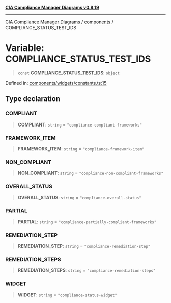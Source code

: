 [**CIA Compliance Manager Diagrams v0.8.19**](../../README.md)

***

[CIA Compliance Manager Diagrams](../../modules.md) / [components](../README.md) / COMPLIANCE\_STATUS\_TEST\_IDS

# Variable: COMPLIANCE\_STATUS\_TEST\_IDS

> `const` **COMPLIANCE\_STATUS\_TEST\_IDS**: `object`

Defined in: [components/widgets/constants.ts:15](https://github.com/Hack23/cia-compliance-manager/blob/8a17389ebf0d2a027875b835eec814811b99abcc/src/components/widgets/constants.ts#L15)

## Type declaration

### COMPLIANT

> **COMPLIANT**: `string` = `"compliance-compliant-frameworks"`

### FRAMEWORK\_ITEM

> **FRAMEWORK\_ITEM**: `string` = `"compliance-framework-item"`

### NON\_COMPLIANT

> **NON\_COMPLIANT**: `string` = `"compliance-non-compliant-frameworks"`

### OVERALL\_STATUS

> **OVERALL\_STATUS**: `string` = `"compliance-overall-status"`

### PARTIAL

> **PARTIAL**: `string` = `"compliance-partially-compliant-frameworks"`

### REMEDIATION\_STEP

> **REMEDIATION\_STEP**: `string` = `"compliance-remediation-step"`

### REMEDIATION\_STEPS

> **REMEDIATION\_STEPS**: `string` = `"compliance-remediation-steps"`

### WIDGET

> **WIDGET**: `string` = `"compliance-status-widget"`
